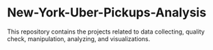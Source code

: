 # New-York-Uber-Pickups-Analysis
This repository contains the projects related to data collecting, quality check, manipulation, analyzing, and visualizations.
